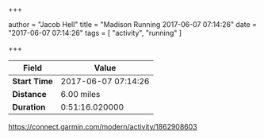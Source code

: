+++

author = "Jacob Hell"
title = "Madison Running 2017-06-07 07:14:26"
date = "2017-06-07 07:14:26"
tags = [
    "activity", "running"
]

+++

<!--more-->

|Field  |Value  |
|--- | --- |
|**Start Time**|2017-06-07 07:14:26|
|**Distance**|6.00 miles|
|**Duration**|0:51:16.020000|

https://connect.garmin.com/modern/activity/1862908603